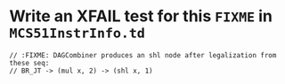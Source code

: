 # Write an XFAIL test for this `FIXME` in `MCS51InstrInfo.td`

```
// :FIXME: DAGCombiner produces an shl node after legalization from these seq:
// BR_JT -> (mul x, 2) -> (shl x, 1)
```

